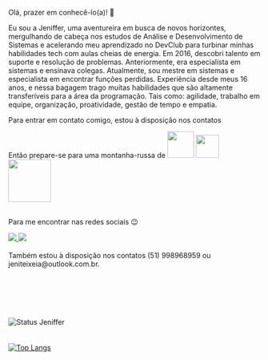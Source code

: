 Olá, prazer em conhecê-lo(a)! :wave:

Eu sou a Jeniffer, uma aventureira em busca de novos horizontes, mergulhando de cabeça nos estudos de Análise e Desenvolvimento de Sistemas e acelerando meu aprendizado no DevClub para turbinar minhas habilidades tech com aulas cheias de energia.
Em 2016, descobri talento em suporte e resolução de problemas. Anteriormente, era especialista em sistemas e ensinava colegas. Atualmente, sou mestre em sistemas e especialista em encontrar funções perdidas.
Experiência desde meus 16 anos, e nessa bagagem trago muitas habilidades que são altamente transferíveis para a área da programação. Tais como: agilidade, trabalho em equipe, organização, proatividade, gestão de tempo e empatia. 

Para entrar em contato comigo, estou à disposição nos contatos 

Então prepare-se para uma montanha-russa de 
<img src="https://img.shields.io/badge/HTML-239120?style=for-the-badge&logo=html5&logoColor=white" width="53px"> 
<img src="https://img.shields.io/badge/CSS-239120?&style=for-the-badge&logo=css3&logoColor=white" width="46px"> 
<img src="https://img.shields.io/badge/JavaScript-F7DF1E?style=for-the-badge&logo=javascript&logoColor=black" width="85px">
<br>
<br>

Para me encontrar nas redes sociais :wink:

<a href="https://www.linkedin.com/in/dev-jeniffer-teixeira/"> 
  <img src="https://img.shields.io/badge/LinkedIn-0077B5?style=for-the-badge&logo=linkedin&logoColor=white"/> 
</a>
<a href="https://wa.me/5551989554498"> 
  <img src="https://img.shields.io/badge/WhatsApp-25D366?style=for-the-badge&logo=whatsapp&logoColor=white"/> 
</a>
<br>
<br>
Também estou à disposição nos contatos (51) 998968959 ou jeniteixeia@outlook.com.br.
<br>
<br>
<br>
<br>
<br>
<br>

![Status Jeniffer](https://github-readme-stats.vercel.app/api?username=jenifferteixeira&theme=radical&show_icons=true)
<br>
<br>
<br>
[![Top Langs](https://github-readme-stats.vercel.app/api/top-langs/?username=jenifferteixeira&layout=donut-vertical)](https://github.com/anuraghazra/github-readme-stats)
